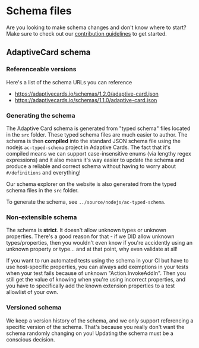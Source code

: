 # Schema files
Are you looking to make schema changes and don't know where to start? Make sure to check out our [contribution guidelines](https://github.com/Microsoft/AdaptiveCards/blob/main/.github/CONTRIBUTING.md) to get started.
## AdaptiveCard schema

### Referenceable versions

Here's a list of the schema URLs you can reference

* https://adaptivecards.io/schemas/1.2.0/adaptive-card.json
* https://adaptivecards.io/schemas/1.1.0/adaptive-card.json

### Generating the schema

The Adaptive Card schema is generated from "typed schema" files located in the `src` folder. These typed schema files are much easier to author. The schema is then **compiled** into the standard JSON schema file using the nodejs `ac-typed-schema` project in Adaptive Cards. The fact that it's compiled means we can support case-insensitive enums (via lengthy regex expressions) and it also means it's way easier to update the schema and produce a reliable and correct schema without having to worry about `#/definitions` and everything!

Our schema explorer on the website is also generated from the typed schema files in the `src` folder.

To generate the schema, see `../source/nodejs/ac-typed-schema`.

### Non-extensible schema

The schema is **strict**. It doesn't allow unknown types or unknown properties. There's a good reason for that - if we DID allow unknown types/properties, then you wouldn't even know if you're accidently using an unknown property or type... and at that point, why even validate at all!

If you want to run automated tests using the schema in your CI but have to use host-specific properties, you can always add exemptions in your tests when your test fails because of unknown "Action.InvokeAddIn". Then you still get the value of knowing when you're using incorrect properties, and you have to specifically add the known extension properties to a test allowlist of your own.

### Versioned schema

We keep a version history of the schema, and we only support referencing a specific version of the schema. That's because you really don't want the schema randomly changing on you! Updating the schema must be a conscious decision.